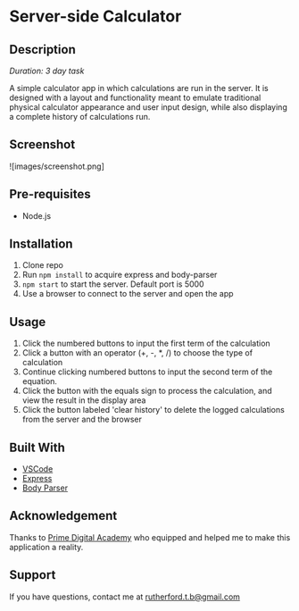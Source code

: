 # Server-side Calculator

## Description

*Duration: 3 day task*

A simple calculator app in which calculations are run in the server. It is designed with a layout and functionality meant to emulate traditional physical calculator appearance and user input design, while also displaying a complete history of calculations run. 

## Screenshot

![images/screenshot.png]

## Pre-requisites

- Node.js

## Installation

1. Clone repo
2. Run `npm install` to acquire express and body-parser
3. `npm start` to start the server. Default port is 5000
4. Use a browser to connect to the server and open the app

## Usage

1. Click the numbered buttons to input the first term of the calculation
2. Click a button with an operator (+, -, *, /) to choose the type of calculation
3. Continue clicking numbered buttons to input the second term of the equation.
4. Click the button with the equals sign to process the calculation, and view the result in the display area
5. Click the button labeled 'clear history' to delete the logged calculations from the server and the browser

## Built With

- [VSCode](https://code.visualstudio.com/)
- [Express](https://www.npmjs.com/package/express)
- [Body Parser](https://www.npmjs.com/package/body-parser)

## Acknowledgement

Thanks to [Prime Digital Academy](https://www.primeacademy.io/) who equipped and helped me to make this application a reality.

## Support

If you have questions, contact me at rutherford.t.b@gmail.com